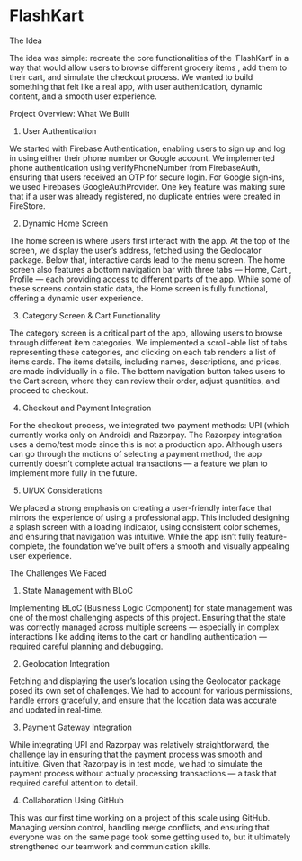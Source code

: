 # FlashKart
The Idea 


The idea was simple: recreate the core functionalities of the ‘FlashKart’ in a way that would allow users to browse different grocery items , add them to their cart, and simulate the checkout process. We wanted to build something that felt like a real app, with user authentication, dynamic content, and a smooth user experience.

Project Overview: What We Built

1. User Authentication

We started with Firebase Authentication, enabling users to sign up and log in using either their phone number or Google account. We implemented phone authentication using verifyPhoneNumber from FirebaseAuth, ensuring that users received an OTP for secure login. For Google sign-ins, we used Firebase’s GoogleAuthProvider. One key feature was making sure that if a user was already registered, no duplicate entries were created in FireStore.

2. Dynamic Home Screen

The home screen is where users first interact with the app. At the top of the screen, we display the user’s address, fetched using the Geolocator package. Below that, interactive cards lead to the menu screen. The home screen also features a bottom navigation bar with three tabs — Home, Cart , Profile — each providing access to different parts of the app. While some of these screens contain static data, the Home screen is fully functional, offering a dynamic user experience.

3. Category Screen & Cart Functionality

The category screen is a critical part of the app, allowing users to browse through different item categories. We implemented a scroll-able list of tabs representing these categories, and clicking on each tab renders a list of items cards. The items details, including names, descriptions, and prices, are made individually in a file. The bottom navigation button takes users to the Cart screen, where they can review their order, adjust quantities, and proceed to checkout.

4. Checkout and Payment Integration

For the checkout process, we integrated two payment methods: UPI (which currently works only on Android) and Razorpay. The Razorpay integration uses a demo/test mode since this is not a production app. Although users can go through the motions of selecting a payment method, the app currently doesn’t complete actual transactions — a feature we plan to implement more fully in the future.

5. UI/UX Considerations

We placed a strong emphasis on creating a user-friendly interface that mirrors the experience of using a professional app. This included designing a splash screen with a loading indicator, using consistent color schemes, and ensuring that navigation was intuitive. While the app isn’t fully feature-complete, the foundation we’ve built offers a smooth and visually appealing user experience.

The Challenges We Faced

1. State Management with BLoC

Implementing BLoC (Business Logic Component) for state management was one of the most challenging aspects of this project. Ensuring that the state was correctly managed across multiple screens — especially in complex interactions like adding items to the cart or handling authentication — required careful planning and debugging.

2. Geolocation Integration

Fetching and displaying the user’s location using the Geolocator package posed its own set of challenges. We had to account for various permissions, handle errors gracefully, and ensure that the location data was accurate and updated in real-time.

3. Payment Gateway Integration

While integrating UPI and Razorpay was relatively straightforward, the challenge lay in ensuring that the payment process was smooth and intuitive. Given that Razorpay is in test mode, we had to simulate the payment process without actually processing transactions — a task that required careful attention to detail.

4. Collaboration Using GitHub

This was our first time working on a project of this scale using GitHub. Managing version control, handling merge conflicts, and ensuring that everyone was on the same page took some getting used to, but it ultimately strengthened our teamwork and communication skills.




